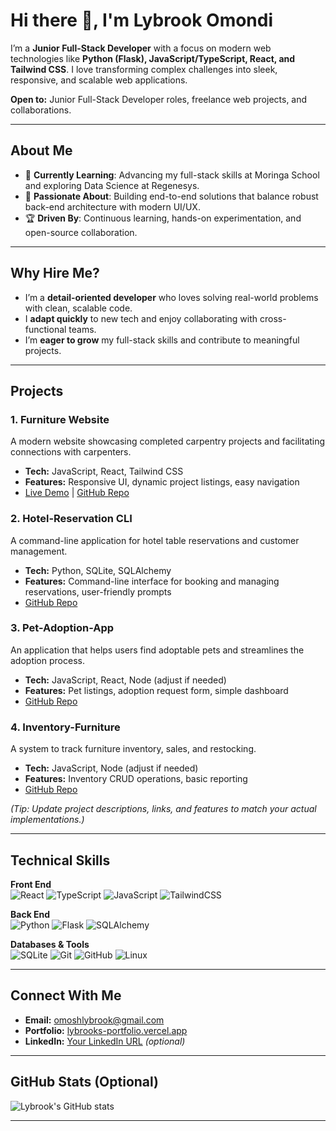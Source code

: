 # Hi there 👋, I'm Lybrook Omondi

I’m a **Junior Full-Stack Developer** with a focus on modern web technologies like **Python (Flask), JavaScript/TypeScript, React, and Tailwind CSS**. I love transforming complex challenges into sleek, responsive, and scalable web applications.

**Open to:** Junior Full-Stack Developer roles, freelance web projects, and collaborations.

---

## About Me
- 🏫 **Currently Learning**: Advancing my full-stack skills at Moringa School and exploring Data Science at Regenesys.
- 🚀 **Passionate About**: Building end-to-end solutions that balance robust back-end architecture with modern UI/UX.
- 🏆 **Driven By**: Continuous learning, hands-on experimentation, and open-source collaboration.

---

## Why Hire Me?
- I’m a **detail-oriented developer** who loves solving real-world problems with clean, scalable code.
- I **adapt quickly** to new tech and enjoy collaborating with cross-functional teams.
- I’m **eager to grow** my full-stack skills and contribute to meaningful projects.

---

## Projects

### 1. Furniture Website
A modern website showcasing completed carpentry projects and facilitating connections with carpenters.

- **Tech:** JavaScript, React, Tailwind CSS  
- **Features:** Responsive UI, dynamic project listings, easy navigation  
- [Live Demo](#) | [GitHub Repo](#)

### 2. Hotel-Reservation CLI
A command-line application for hotel table reservations and customer management.

- **Tech:** Python, SQLite, SQLAlchemy  
- **Features:** Command-line interface for booking and managing reservations, user-friendly prompts  
- [GitHub Repo](#)

### 3. Pet-Adoption-App
An application that helps users find adoptable pets and streamlines the adoption process.

- **Tech:** JavaScript, React, Node (adjust if needed)  
- **Features:** Pet listings, adoption request form, simple dashboard  
- [GitHub Repo](#)

### 4. Inventory-Furniture
A system to track furniture inventory, sales, and restocking.

- **Tech:** JavaScript, Node (adjust if needed)  
- **Features:** Inventory CRUD operations, basic reporting  
- [GitHub Repo](#)

*(Tip: Update project descriptions, links, and features to match your actual implementations.)*

---

## Technical Skills

**Front End**  
![React](https://img.shields.io/badge/-React-61DAFB?logo=react&logoColor=white) 
![TypeScript](https://img.shields.io/badge/-TypeScript-3178C6?logo=typescript&logoColor=white) 
![JavaScript](https://img.shields.io/badge/-JavaScript-F7DF1E?logo=javascript&logoColor=black) 
![TailwindCSS](https://img.shields.io/badge/-TailwindCSS-38B2AC?logo=tailwind-css&logoColor=white)

**Back End**  
![Python](https://img.shields.io/badge/-Python-3776AB?logo=python&logoColor=white) 
![Flask](https://img.shields.io/badge/-Flask-000?logo=flask&logoColor=white) 
![SQLAlchemy](https://img.shields.io/badge/-SQLAlchemy-FCA121?logo=python&logoColor=white)

**Databases & Tools**  
![SQLite](https://img.shields.io/badge/-SQLite-003B57?logo=sqlite&logoColor=white) 
![Git](https://img.shields.io/badge/-Git-F05032?logo=git&logoColor=white) 
![GitHub](https://img.shields.io/badge/-GitHub-181717?logo=github&logoColor=white)
![Linux](https://img.shields.io/badge/-Linux-FCC624?logo=linux&logoColor=black)

---

## Connect With Me
- **Email:** [omoshlybrook@gmail.com](mailto:omoshlybrook@gmail.com)
- **Portfolio:** [lybrooks-portfolio.vercel.app](https://lybrooks-portfolio.vercel.app)
- **LinkedIn:** [Your LinkedIn URL](#) *(optional)*

---

## GitHub Stats (Optional)
![Lybrook's GitHub stats](https://github-readme-stats.vercel.app/api?username=Lybrook&show_icons=true&theme=radical)

---
